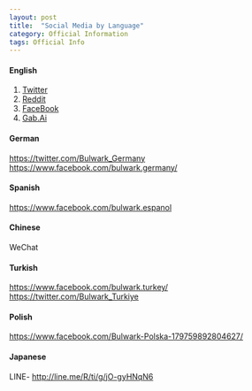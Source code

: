 ```yaml
---
layout: post
title:  "Social Media by Language"
category: Official Information
tags: Official Info
---
```



#### English
1. [Twitter](https://twitter.com/BulwarkCoin "Twitter")
2. [Reddit](https://www.reddit.com/r/BulwarkCoin/ "Reddit")
3. [FaceBook](https://www.facebook.com/bulwark.coin.IO/ "facebook")
4. [Gab.Ai](https://gab.ai/BulwarkCrypto "Gab.Ai")


#### German
https://twitter.com/Bulwark_Germany
https://www.facebook.com/bulwark.germany/

#### Spanish
https://www.facebook.com/bulwark.espanol

#### Chinese
WeChat

#### Turkish
https://www.facebook.com/bulwark.turkey/
https://twitter.com/Bulwark_Turkiye

#### Polish
https://www.facebook.com/Bulwark-Polska-179759892804627/

#### Japanese
LINE- http://line.me/R/ti/g/jO-gyHNqN6
